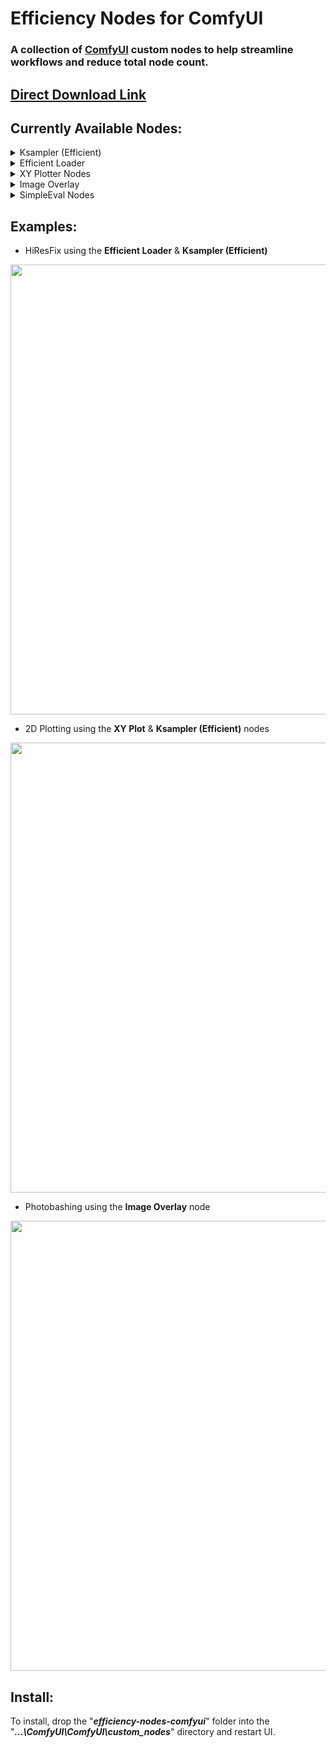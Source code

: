 Efficiency Nodes for ComfyUI
=======
### A collection of <a href="https://github.com/comfyanonymous/ComfyUI" >ComfyUI</a> custom nodes to help streamline workflows and reduce total node count.
## [Direct Download Link](https://github.com/LucianoCirino/efficiency-nodes-comfyui/releases/download/v1.72/efficiency-nodes-comfyui-v1-72.zip)

## **Currently Available Nodes:**
<details><summary>Ksampler (Efficient)</summary><ul>
• A modded KSampler with the ability to preview/output images and run scripts.<br>
</ul></details>

<details><summary>Efficient Loader</summary><ul>
• A combination of common initialization nodes.
</ul></details>

<details><summary>XY Plotter Nodes</summary><ul>
• A collection of nodes that allows users to specify parameters for the KSampler (Efficient) to plot on a grid.
</ul></details>

<details><summary>Image Overlay</summary><ul>
• Node that allows for flexible image overlaying.
</ul></details>

<details><summary>SimpleEval Nodes</summary><ul>
•  A collection of nodes that allows users to write simple Python expressions for a variety of data types using the "<a href="https://github.com/danthedeckie/simpleeval" >simpleeval</a>" library.
  
</ul></details>

## **Examples:**
  
- HiResFix using the **Efficient Loader** & **Ksampler (Efficient)**

<img src="https://github.com/LucianoCirino/efficiency-nodes-comfyui/blob/main/workflows/HiRes Fix (overview).png" width="720">

- 2D Plotting using the **XY Plot** & **Ksampler (Efficient)** nodes 

<img src="https://github.com/LucianoCirino/efficiency-nodes-comfyui/blob/main/workflows/XYplot/X-Seeds Y-Checkpoints (overview).png" width="720">

- Photobashing using the **Image Overlay** node

<img src="https://github.com/LucianoCirino/efficiency-nodes-comfyui/blob/main/workflows/Image Overlay (overview).png" width="720">

## **Install:**
To install, drop the "_**efficiency-nodes-comfyui**_" folder into the "_**...\ComfyUI\ComfyUI\custom_nodes**_" directory and restart UI.
